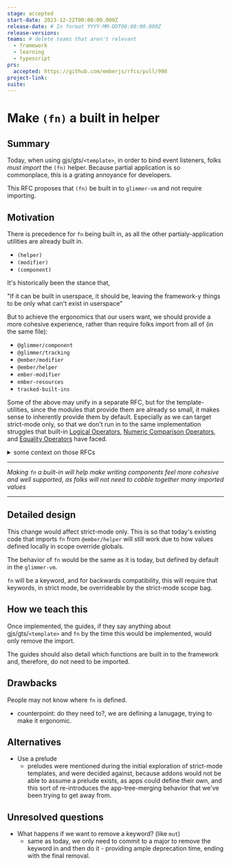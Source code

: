 ```yaml
---
stage: accepted
start-date: 2023-12-22T00:00:00.000Z
release-date: # In format YYYY-MM-DDT00:00:00.000Z
release-versions:
teams: # delete teams that aren't relevant
  - framework
  - learning
  - typescript
prs:
  accepted: https://github.com/emberjs/rfcs/pull/998
project-link:
suite: 
---
```


<!--- 
Directions for above: 

stage: Leave as is
start-date: Fill in with today's date, 2032-12-01T00:00:00.000Z
release-date: Leave as is
release-versions: Leave as is
teams: Include only the [team(s)](README.md#relevant-teams) for which this RFC applies
prs:
  accepted: Fill this in with the URL for the Proposal RFC PR
project-link: Leave as is
suite: Leave as is
-->

# Make `(fn)` a built in helper 

## Summary

Today, when using gjs/gts/`<template>`, in order to bind event listeners, folks _must import_ the `(fn)` helper.
Because partial application is so commonplace, this is a grating annoyance for developers.

This RFC proposes that `(fn)` be built in to `glimmer-vm` and not require importing.

## Motivation

There is precedence for `fn` being built in, as all the other partialy-application utilities are already built in.

- `(helper)`
- `(modifier)`
- `(component)`

It's historically been the stance that, 

"If it can be built in userspace, it should be, leaving the framework-y things to be only what can't exist in userspace"

But to achieve the ergonomics that our users want, we should provide a more cohesive experience, rather than require folks import from all of (in the same file):
- `@glimmer/component`
- `@glimmer/tracking`
- `@ember/modifier`
- `@ember/helper`
- `ember-modifier`
- `ember-resources`
- `tracked-built-ins`

Some of the above may unify in a separate RFC, but for the template-utilities, since the modules that provide them are already so small, it makes sense to inherently provide them by default. Especially as we can target strict-mode only, so that we don't run in to the same implementation struggles that built-in [Logical Operators](https://github.com/emberjs/rfcs/pull/562), [Numeric Comparison Operators](https://github.com/emberjs/rfcs/pull/561), and [Equality Operators](https://github.com/emberjs/rfcs/pull/560) have faced.

<details><summary>some context on those RFCs</summary>

The main problem with adding default utilities without strict-mode is that it becomes very hard to implement a way for an app to incrementally, and possibly per-addon, or per-file, to adopt the default thing due to how resolution works. Every usage of the built in utility would also require a global resolution lookup (the default behavior in loose mode templates) to see if an addon is overriding the built ins -- and then, how do you opt in to the built ins, and _not_ let addons override what you want to use?

With gjs/gts/`<template>`, this is much simpler, as in strict-mode, you can check if the scope object defines the helpers, and if not, use the built in ones.

This strategy of always allowing local scope to override default-provided utilities will be a recurring theme.

</details>

---------------

_Making `fn` a built-in will help make writing components feel more cohesive and well supported, as folks will not need to cobble together many imported values_

----------------


## Detailed design

This change would affect strict-mode only. This is so that today's existing code that imports `fn` from `@ember/helper` will still work due to how values defined locally in scope override globals.

The behavior of `fn` would be the same as it is today, but defined by default in the `glimmer-vm`.

`fn` will be a keyword, and for backwards compatibility, this will require that keywords, in strict mode, be overrideable by the strict-mode scope bag.

## How we teach this

Once implemented, the guides, if they say anything about gjs/gts/`<template>` and `fn` by the time this would be implemented, would only remove the import.

The guides should also detail which functions are built in to the framework and, therefore, do not need to be imported.

## Drawbacks

People may not know where `fn` is defined.
- counterpoint: do they need to?, we are defining a lanugage, trying to make it ergonomic.

## Alternatives

- Use a prelude
    - preludes were mentioned during the initial exploration of strict-mode templates, and were decided against, because addons would not be able to assume a prelude exists, as apps could define their own, and this sort of re-introduces the app-tree-merging behavior that we've been trying to get away from. 

## Unresolved questions

- What happens if we want to remove a keyword? (like `mut`)
  - same as today, we only need to commit to a major to remove the keyword in and then do it - providing ample deprecation time, ending with the final removal.
